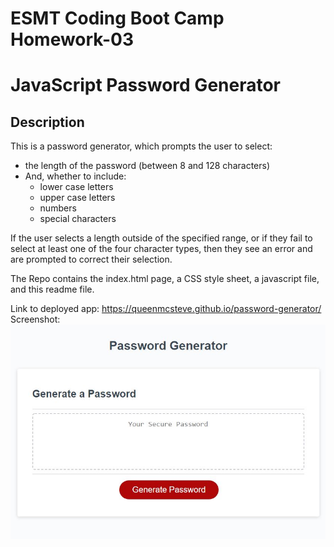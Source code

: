 # ESMT Coding Boot Camp Homework-03
# JavaScript Password Generator

## Description
This is a password generator, which prompts the user to select:
+ the length of the password (between 8 and 128 characters)
+ And, whether to include:
    + lower case letters
    + upper case letters
    + numbers
    + special characters

If the user selects a length outside of the specified range, or if they fail to select at least one of the four character types, then they see an error and are prompted to correct their selection.

The Repo contains the index.html page, a CSS style sheet, a javascript file, and this readme file.

Link to deployed app:
https://queenmcsteve.github.io/password-generator/
Screenshot:
![screenshot](./assets/PasswordGenerator_screenshot.jpg)
